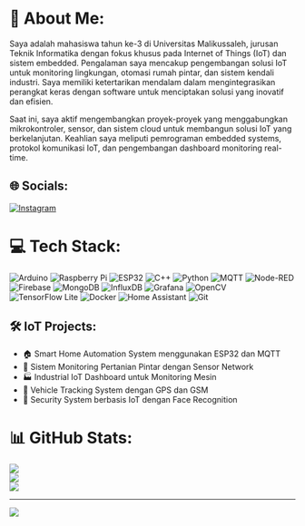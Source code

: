 # 💫 About Me:
Saya adalah mahasiswa tahun ke-3 di Universitas Malikussaleh, jurusan Teknik Informatika dengan fokus khusus pada Internet of Things (IoT) dan sistem embedded. Pengalaman saya mencakup pengembangan solusi IoT untuk monitoring lingkungan, otomasi rumah pintar, dan sistem kendali industri. Saya memiliki ketertarikan mendalam dalam mengintegrasikan perangkat keras dengan software untuk menciptakan solusi yang inovatif dan efisien.

Saat ini, saya aktif mengembangkan proyek-proyek yang menggabungkan mikrokontroler, sensor, dan sistem cloud untuk membangun solusi IoT yang berkelanjutan. Keahlian saya meliputi pemrograman embedded systems, protokol komunikasi IoT, dan pengembangan dashboard monitoring real-time.

## 🌐 Socials:
[![Instagram](https://img.shields.io/badge/Instagram-%23E4405F.svg?logo=Instagram&logoColor=white)](https://instagram.com/khrl_arll) 

# 💻 Tech Stack:
![Arduino](https://img.shields.io/badge/-Arduino-00979D?style=for-the-badge&logo=Arduino&logoColor=white) ![Raspberry Pi](https://img.shields.io/badge/-RaspberryPi-C51A4A?style=for-the-badge&logo=Raspberry-Pi) ![ESP32](https://img.shields.io/badge/-ESP32-E7352C?style=for-the-badge&logo=espressif&logoColor=white) ![C++](https://img.shields.io/badge/c++-%2300599C.svg?style=for-the-badge&logo=c%2B%2B&logoColor=white) ![Python](https://img.shields.io/badge/python-3670A0?style=for-the-badge&logo=python&logoColor=ffdd54) ![MQTT](https://img.shields.io/badge/MQTT-%23000000.svg?style=for-the-badge&logo=mqtt&logoColor=white) ![Node-RED](https://img.shields.io/badge/Node--RED-%238F0000.svg?style=for-the-badge&logo=node-red&logoColor=white) ![Firebase](https://img.shields.io/badge/firebase-a08021?style=for-the-badge&logo=firebase&logoColor=ffcd34) ![MongoDB](https://img.shields.io/badge/MongoDB-%234ea94b.svg?style=for-the-badge&logo=mongodb&logoColor=white) ![InfluxDB](https://img.shields.io/badge/InfluxDB-22ADF6?style=for-the-badge&logo=InfluxDB&logoColor=white) ![Grafana](https://img.shields.io/badge/grafana-%23F46800.svg?style=for-the-badge&logo=grafana&logoColor=white) ![OpenCV](https://img.shields.io/badge/opencv-%23white.svg?style=for-the-badge&logo=opencv&logoColor=white) ![TensorFlow Lite](https://img.shields.io/badge/TFLite-%23FF6F00.svg?style=for-the-badge&logo=TensorFlow&logoColor=white) ![Docker](https://img.shields.io/badge/docker-%230db7ed.svg?style=for-the-badge&logo=docker&logoColor=white) ![Home Assistant](https://img.shields.io/badge/Home%20Assistant-%2341BDF5.svg?style=for-the-badge&logo=home-assistant&logoColor=white) ![Git](https://img.shields.io/badge/git-%23F05033.svg?style=for-the-badge&logo=git&logoColor=white)

## 🛠 IoT Projects:
- 🏠 Smart Home Automation System menggunakan ESP32 dan MQTT
- 🌱 Sistem Monitoring Pertanian Pintar dengan Sensor Network
- 🏭 Industrial IoT Dashboard untuk Monitoring Mesin
- 🚗 Vehicle Tracking System dengan GPS dan GSM
- 🔐 Security System berbasis IoT dengan Face Recognition

# 📊 GitHub Stats:
![](https://github-readme-stats.vercel.app/api?username=Khairul122&theme=ambient_gradient&hide_border=false&include_all_commits=true&count_private=true)<br/>
![](https://github-readme-streak-stats.herokuapp.com/?user=Khairul122&theme=ambient_gradient&hide_border=false)<br/>
![](https://github-readme-stats.vercel.app/api/top-langs/?username=Khairul122&theme=ambient_gradient&hide_border=false&include_all_commits=true&count_private=true&layout=compact)

---
[![](https://visitcount.itsvg.in/api?id=Khairul122&icon=1&color=0)](https://visitcount.itsvg.in)
